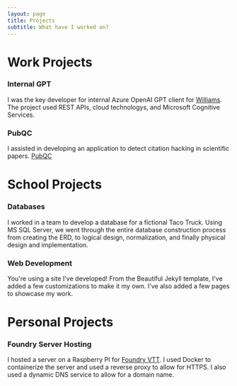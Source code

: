 ```yaml
---
layout: page
title: Projects
subtitle: What have I worked on?
---
```


# Work Projects

### Internal GPT
I was the key developer for internal Azure OpenAI GPT client for [Williams](https://williams.com). The project used REST APIs, cloud technologys, and Microsoft Cognitive Services.

### PubQC
I assisted in developing an application to detect citation hacking in scientific papers. [PubQC](https://wren.omrf.org/project/pubqc/)

# School Projects

### Databases
I worked in a team to develop a database for a fictional Taco Truck. Using MS SQL Server, we went through the entire database construction process from creating the ERD, to logical design, normalization, and finally physical design and implementation.

### Web Development
You're using a site I've developed! From the Beautiful Jekyll template, I've added a few customizations to make it my own. I've also added a few pages to showcase my work.

# Personal Projects

### Foundry Server Hosting
I hosted a server on a Raspberry PI for [Foundry VTT](https://foundryvtt.com/). I used Docker to containerize the server and used a reverse proxy to allow for HTTPS. I also used a dynamic DNS service to allow for a domain name.